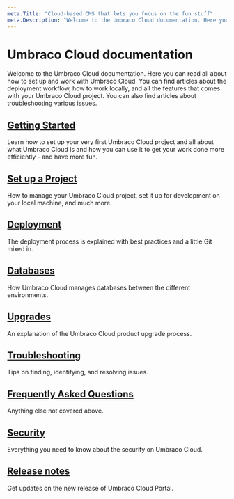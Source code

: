 ```yaml
---
meta.Title: "Cloud-based CMS that lets you focus on the fun stuff"
meta.Description: "Welcome to the Umbraco Cloud documentation. Here you can read all about how to set up and work with Umbraco Cloud. You can find articles about the deployment workflow, how to work locally, and all the features that comes with your Umbraco Cloud project. You can also find articles about troubleshooting various issues."
---
```


# Umbraco Cloud documentation

Welcome to the Umbraco Cloud documentation. Here you can read all about how to set up and work with Umbraco Cloud. You can find articles about the deployment workflow, how to work locally, and all the features that comes with your Umbraco Cloud project. You can also find articles about troubleshooting various issues.

## [Getting Started](getting-started/README.md)

Learn how to set up your very first Umbraco Cloud project and all about what Umbraco Cloud is and how you can use it to get your work done more efficiently - and have more fun.

## [Set up a Project](Set-Up/README.md)

How to manage your Umbraco Cloud project, set it up for development on your local machine, and much more.

## [Deployment](Deployment/README.md)

The deployment process is explained with best practices and a little Git mixed in.

## [Databases](Databases/README.md)

How Umbraco Cloud manages databases between the different environments.

## [Upgrades](Upgrades/README.md)

An explanation of the Umbraco Cloud product upgrade process.

## [Troubleshooting](Troubleshooting/README.md)

Tips on finding, identifying, and resolving issues.

## [Frequently Asked Questions](Frequently-Asked-Questions/README.md)

Anything else not covered above.

## [Security](Security/README.md)

Everything you need to know about the security on Umbraco Cloud.

## [Release notes](Release-Notes/README.md)

Get updates on the new release of Umbraco Cloud Portal.
